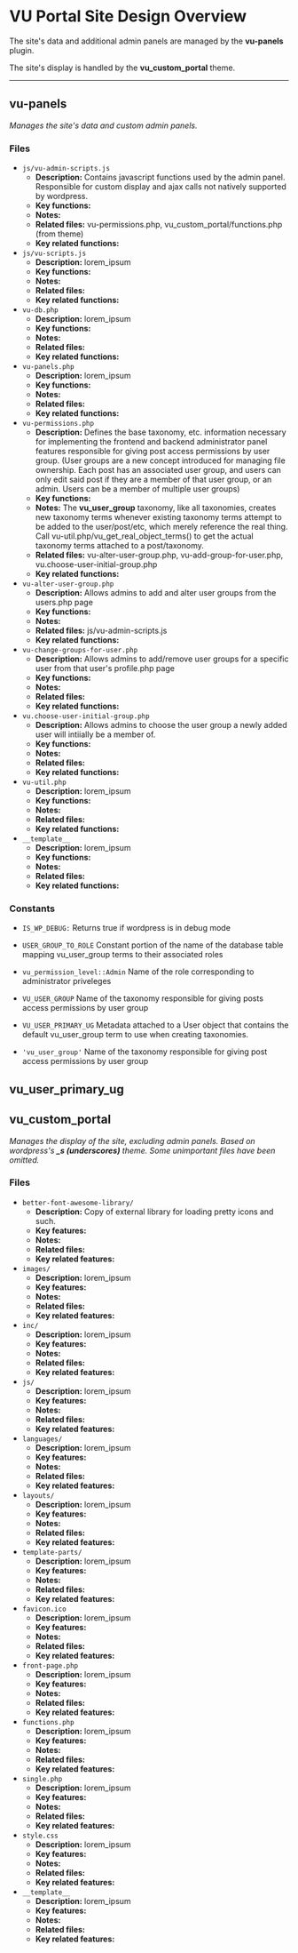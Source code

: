 # VU Portal Site Design Overview

The site's data and additional admin panels are managed by the **vu-panels** plugin.

The site's display is handled by the **vu_custom_portal** theme.

---

## vu-panels
*Manages the site's data and custom admin panels.*
### Files
- `js/vu-admin-scripts.js`
    - **Description:** Contains javascript functions used by the admin panel. Responsible for custom display and ajax calls not natively supported by wordpress.
    - **Key functions:** 
    - **Notes:** 
    - **Related files:** vu-permissions.php, vu_custom_portal/functions.php (from theme)
    - **Key related functions:** 
- `js/vu-scripts.js`
    - **Description:** lorem_ipsum
    - **Key functions:** 
    - **Notes:** 
    - **Related files:** 
    - **Key related functions:** 
- `vu-db.php`
    - **Description:** lorem_ipsum
    - **Key functions:** 
    - **Notes:** 
    - **Related files:** 
    - **Key related functions:** 
- `vu-panels.php`
    - **Description:** lorem_ipsum
    - **Key functions:** 
    - **Notes:** 
    - **Related files:** 
    - **Key related functions:** 
- `vu-permissions.php`
    - **Description:** Defines the base taxonomy, etc. information necessary for implementing the frontend and backend administrator panel features responsible for giving post access permissions by user group. (User groups are a new concept introduced for managing file ownership. Each post has an associated user group, and users can only edit said post if they are a member of that user group, or an admin. Users can be a member of multiple user groups)
    - **Key functions:** 
    - **Notes:** The **vu_user_group** taxonomy, like all taxonomies, creates new taxonomy terms whenever existing taxonomy terms attempt to be added to the user/post/etc, which merely reference the real thing. Call vu-util.php/vu_get_real_object_terms() to get the actual taxonomy terms attached to a post/taxonomy.
    - **Related files:** vu-alter-user-group.php, vu-add-group-for-user.php, vu.choose-user-initial-group.php
    - **Key related functions:** 
- `vu-alter-user-group.php`
    - **Description:** Allows admins to add and alter user groups from the users.php page
    - **Key functions:** 
    - **Notes:** 
    - **Related files:** js/vu-admin-scripts.js
    - **Key related functions:** 
- `vu-change-groups-for-user.php`
    - **Description:** Allows admins to add/remove user groups for a specific user from that user's profile.php page
    - **Key functions:** 
    - **Notes:** 
    - **Related files:** 
    - **Key related functions:** 
- `vu.choose-user-initial-group.php`
    - **Description:** Allows admins to choose the user group a newly added user will intiially be a member of.
    - **Key functions:** 
    - **Notes:** 
    - **Related files:** 
    - **Key related functions:** 
- `vu-util.php`
    - **Description:** lorem_ipsum
    - **Key functions:** 
    - **Notes:** 
    - **Related files:** 
    - **Key related functions:** 
- `__template__`
    - **Description:** lorem_ipsum
    - **Key functions:** 
    - **Notes:** 
    - **Related files:** 
    - **Key related functions:** 
### Constants
- `IS_WP_DEBUG:` Returns true if wordpress is in debug mode
- `USER_GROUP_TO_ROLE` Constant portion of the name of the database table mapping vu_user_group terms to their associated roles
- `vu_permission_level::Admin` Name of the role corresponding to administrator priveleges
- `VU_USER_GROUP` Name of the taxonomy responsible for giving posts access permissions by user group
- `VU_USER_PRIMARY_UG` Metadata attached to a User object that contains the default vu_user_group term to use when creating taxonomies.


- `'vu_user_group'` Name of the taxonomy responsible for giving post access permissions by user group

vu_user_primary_ug
---
## vu_custom_portal
*Manages the display of the site, excluding admin panels. Based on wordpress's **_s (underscores)** theme. Some unimportant files have been omitted.*
### Files
- `better-font-awesome-library/`
    - **Description:** Copy of external library for loading pretty icons and such.
    - **Key features:** 
    - **Notes:** 
    - **Related files:** 
    - **Key related features:** 
- `images/`
    - **Description:** lorem_ipsum
    - **Key features:** 
    - **Notes:** 
    - **Related files:** 
    - **Key related features:** 
- `inc/`
    - **Description:** lorem_ipsum
    - **Key features:** 
    - **Notes:** 
    - **Related files:** 
    - **Key related features:** 
- `js/`
    - **Description:** lorem_ipsum
    - **Key features:** 
    - **Notes:** 
    - **Related files:** 
    - **Key related features:** 
- `languages/`
    - **Description:** lorem_ipsum
    - **Key features:** 
    - **Notes:** 
    - **Related files:** 
    - **Key related features:** 
- `layouts/`
    - **Description:** lorem_ipsum
    - **Key features:** 
    - **Notes:** 
    - **Related files:** 
    - **Key related features:** 
- `template-parts/`
    - **Description:** lorem_ipsum
    - **Key features:** 
    - **Notes:** 
    - **Related files:** 
    - **Key related features:** 
- `favicon.ico`
    - **Description:** lorem_ipsum
    - **Key features:** 
    - **Notes:** 
    - **Related files:** 
    - **Key related features:** 
- `front-page.php`
    - **Description:** lorem_ipsum
    - **Key features:** 
    - **Notes:** 
    - **Related files:** 
    - **Key related features:** 
- `functions.php`
    - **Description:** lorem_ipsum
    - **Key features:** 
    - **Notes:** 
    - **Related files:** 
    - **Key related features:** 
- `single.php`
    - **Description:** lorem_ipsum
    - **Key features:** 
    - **Notes:** 
    - **Related files:** 
    - **Key related features:** 
- `style.css`
    - **Description:** lorem_ipsum
    - **Key features:** 
    - **Notes:** 
    - **Related files:** 
    - **Key related features:** 
- `__template__`
    - **Description:** lorem_ipsum
    - **Key features:** 
    - **Notes:** 
    - **Related files:** 
    - **Key related features:** 
